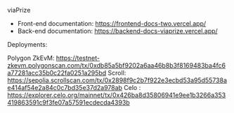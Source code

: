 viaPrize
- Front-end documentation: https://frontend-docs-two.vercel.app/
- Back-end documentation: https://backend-docs-viaprize.vercel.app/


Deployments:

Polygon ZkEvM: https://testnet-zkevm.polygonscan.com/tx/0xdb85a5bf9202a6aa46b8b3f8169483ba4fc6a77281acc35b0c22fa0251a295bd
Scroll: https://sepolia.scrollscan.com/tx/0x2898f9c2b7f922e3ecbd53a95d55738ae414af54e2a84c0c7bd35e37d2a978ab
Celo : https://explorer.celo.org/mainnet/tx/0x426ba8d35806941e9ee1b3266a353419863591c9f3fe07a57591ecdecda4393b